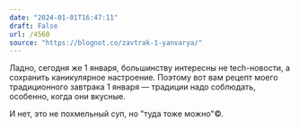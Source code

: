 ```yaml
---
date: "2024-01-01T16:47:11"
draft: False
url: /4560
source: "https://blognot.co/zavtrak-1-yanvarya/"
---
```


Ладно, сегодня же 1 января, большинству интересны не tech-новости, а сохранить каникулярное настроение. Поэтому вот вам рецепт моего традиционного завтрака 1 января — традиции надо соблюдать, особенно, когда они вкусные.

И нет, это не похмельный суп, но "туда тоже можно"©.

